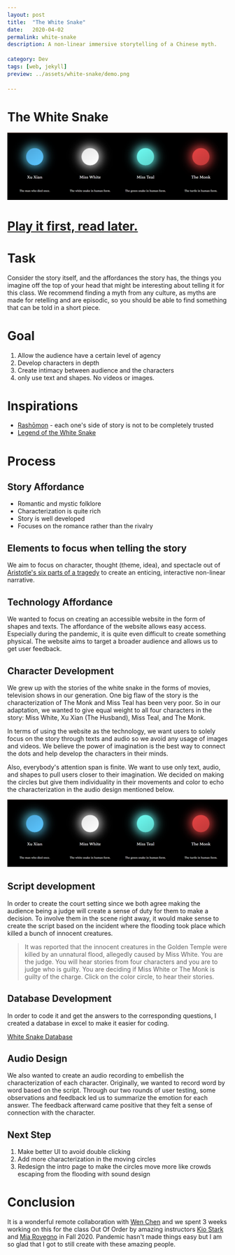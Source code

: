 ```yaml
---
layout: post
title:  "The White Snake"
date:   2020-04-02
permalink: white-snake
description: A non-linear immersive storytelling of a Chinese myth. 

category: Dev
tags: [web, jekyll]
preview: ../assets/white-snake/demo.png

---
```

# The White Snake
<!-- 
Created: Dec 14, 2020 3:07 PM
Tags: storytelling, web
collaborator: Wen
github: https://github.com/YitingLiu97/judge
url: https://whitesnake.netlify.app/ -->

![assets/white-snake/demo.png](assets/white-snake/demo.png)

# [Play it first, read later.](https://whitesnake.netlify.app/)

# Task

Consider the story itself, and the affordances the story has, the things you imagine off the top of your head that might be interesting about telling it for this class. We recommend finding a myth from any culture, as myths are made for retelling and are episodic, so you should be able to find something that can be told in a short piece. 

# Goal

1. Allow the audience have a certain level of agency 
2. Develop characters in depth 
3. Create intimacy between audience and the characters 
4. only use text and shapes. No videos or images. 

# Inspirations

- [Rashōmon](https://en.wikipedia.org/wiki/Rashomon) - each one's side of story is not to be completely trusted
- [Legend of the White Snake](https://en.wikipedia.org/wiki/Legend_of_the_White_Snake)

# Process

## Story Affordance

- Romantic and mystic folklore
- Characterization is quite rich
- Story is well developed
- Focuses on the romance rather than the rivalry

## Elements to focus when telling the story

We aim to focus on character, thought (theme, idea), and spectacle out of [Aristotle's six parts of a tragedy](https://novaonline.nvcc.edu/eli/spd130et/sixp-2.htm) to create an enticing, interactive non-linear narrative. 

## Technology Affordance

We wanted to focus on creating an accessible website in the form of shapes and texts. The affordance of the website allows easy access. Especially during the pandemic, it is quite even difficult to create something physical. The website aims to target a broader audience and allows us to get user feedback. 

## Character Development

We grew up with the stories of the white snake in the forms of movies, television shows in our generation. One big flaw of the story is the characterization of The Monk and Miss Teal has been very poor. So in our adaptation, we wanted to give equal weight to all four characters in the story: Miss White, Xu Xian (The Husband), Miss Teal, and The Monk. 

In terms of using the website as the technology, we want users to solely focus on the story through texts and audio so we avoid any usage of images and videos. We believe the power of imagination is the best way to connect the dots and help develop the characters in their minds. 

Also, everybody's attention span is finite. We want to use only text, audio, and shapes to pull users closer to their imagination. We decided on making the circles but give them individuality in their movements and color to echo the characterization in the audio design mentioned below. 

![assets/white-snake/demo.png](assets/white-snake/demo.png)


## Script development

In order to create the court setting since we both agree making the audience being a judge will create a sense of duty for them to make a decision. To involve them in the scene right away, it would make sense to create the script based on the incident where the flooding took place which killed a bunch of innocent creatures. 

> It was reported that the innocent creatures in the Golden Temple were killed by an unnatural flood, allegedly caused by Miss White.
You are the judge. You will hear stories from four characters and you are to judge who is guilty. You are deciding if Miss White or The Monk is guilty of the charge.
Click on the color circle, to hear their stories.

## Database Development

In order to code it and get the answers to the corresponding questions, I created a database in excel to make it easier for coding. 

[White Snake Database](https://docs.google.com/spreadsheets/d/1_QfuHTfhkLiPJ-Y7w1rIefWj1x5c9gi10cR5KNYF854/edit#gid=1891797374)

## Audio Design

We also wanted to create an audio recording to embellish the characterization of each character. Originally, we wanted to record word by word based on the script. Through our two rounds of user testing, some observations and feedback led us to summarize the emotion for each answer. The feedback afterward came positive that they felt a sense of connection with the character. 

## Next Step

1. Make better UI to avoid double clicking 
2. Add more characterization in the moving circles 
3. Redesign the intro page to make the circles move more like crowds escaping from the flooding with sound design 

# Conclusion

It is a wonderful remote collaboration with [Wen Chen](https://www.kuanwenchen.com/) and we spent 3 weeks working on this for the class Out Of Order by amazing instructors [Kio Stark](http://www.kiostark.com/) and [Mia Rovegno](http://miarovegno.com/about/) in Fall 2020. Pandemic hasn't made things easy but I am so glad that I got to still create with these amazing people.